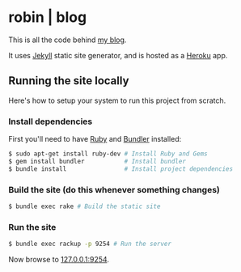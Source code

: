 robin | blog
===

This is all the code behind [my blog](http://robinwinslow.co.uk).

It uses [Jekyll](https://github.com/mojombo/jekyll) static site generator, and is hosted as a [Heroku](https://www.heroku.com/) app.

Running the site locally
---

Here's how to setup your system to run this project from scratch.

### Install dependencies

First you'll need to have [Ruby](http://www.ruby-lang.org/en/) and [Bundler](http://gembundler.com/) installed:

``` bash
$ sudo apt-get install ruby-dev # Install Ruby and Gems
$ gem install bundler           # Install bundler
$ bundle install                # Install project dependencies
```

### Build the site (do this whenever something changes)

``` bash
$ bundle exec rake # Build the static site
```

### Run the site

``` bash
$ bundle exec rackup -p 9254 # Run the server
```

Now browse to [127.0.0.1:9254](http://127.0.0.1:9254).
